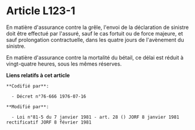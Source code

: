 # Article L123-1

En matière d'assurance contre la grêle, l'envoi de la déclaration de sinistre doit être effectué par l'assuré, sauf le cas
fortuit ou de force majeure, et sauf prolongation contractuelle, dans les quatre jours de l'avènement du sinistre.

En matière d'assurance contre la mortalité du bétail, ce délai est réduit à vingt-quatre heures, sous les mêmes réserves.

**Liens relatifs à cet article**

	**Codifié par**:

	  - Décret n°76-666 1976-07-16

	**Modifié par**:

	  - Loi n°81-5 du 7 janvier 1981 - art. 28 () JORF 8 janvier 1981 rectificatif JORF 8 février 1981
